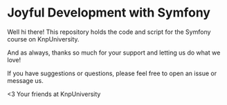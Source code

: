 Joyful Development with Symfony
===============================

Well hi there! This repository holds the code and script
for the Symfony course on KnpUniversity.

And as always, thanks so much for your support and letting us do what
we love!

If you have suggestions or questions, please feel free to
open an issue or message us.

<3 Your friends at KnpUniversity
